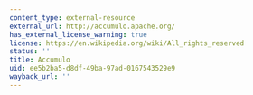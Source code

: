 ```yaml
---
content_type: external-resource
external_url: http://accumulo.apache.org/
has_external_license_warning: true
license: https://en.wikipedia.org/wiki/All_rights_reserved
status: ''
title: Accumulo
uid: ee5b2ba5-d8df-49ba-97ad-0167543529e9
wayback_url: ''
---
```

